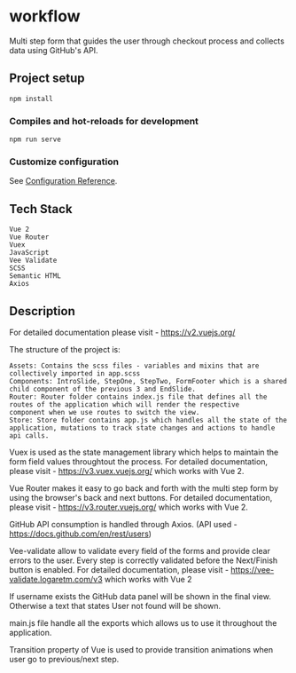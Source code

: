 # workflow

Multi step form that guides the user through checkout process and collects data using GitHub's API.

## Project setup

```
npm install
```

### Compiles and hot-reloads for development

```
npm run serve
```

### Customize configuration

See [Configuration Reference](https://cli.vuejs.org/config/).

## Tech Stack

    Vue 2
    Vue Router
    Vuex
    JavaScript
    Vee Validate
    SCSS
    Semantic HTML
    Axios

## Description

For detailed documentation please visit - https://v2.vuejs.org/

The structure of the project is:

    Assets: Contains the scss files - variables and mixins that are collectively imported in app.scss
    Components: IntroSlide, StepOne, StepTwo, FormFooter which is a shared child component of the previous 3 and EndSlide.
    Router: Router folder contains index.js file that defines all the routes of the application which will render the respective    component when we use routes to switch the view.
    Store: Store folder contains app.js which handles all the state of the application, mutations to track state changes and actions to handle api calls.

Vuex is used as the state management library which helps to maintain the form field values throughtout the process.
For detailed documentation, please visit - https://v3.vuex.vuejs.org/ which works with Vue 2.

Vue Router makes it easy to go back and forth with the multi step form by using the browser's back and next buttons.
For detailed documentation, please visit - https://v3.router.vuejs.org/ which works with Vue 2.

GitHub API consumption is handled through Axios. (API used - https://docs.github.com/en/rest/users)

Vee-validate allow to validate every field of the forms and provide clear errors to the user. Every step is correctly validated before the Next/Finish button is enabled.
For detailed documentation, please visit - https://vee-validate.logaretm.com/v3 which works with Vue 2

If username exists the GitHub data panel will be shown in the final view. Otherwise a text that states User not found will be shown.

main.js file handle all the exports which allows us to use it throughout the application.

Transition property of Vue is used to provide transition animations when user go to previous/next step.
